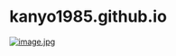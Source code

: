 # kanyo1985.github.io

[![image.jpg](https://i.postimg.cc/prk28dBC/image.jpg)](https://postimg.cc/1Vnh1s2V)

